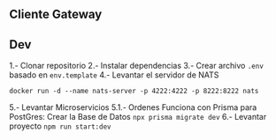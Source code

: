 ## Cliente Gateway

## Dev
1.- Clonar repositorio
2.- Instalar dependencias
3.- Crear archivo `.env` basado en `env.template`
4.- Levantar el servidor de NATS
```
docker run -d --name nats-server -p 4222:4222 -p 8222:8222 nats
```
5.- Levantar Microservicios 
    5.1.- Ordenes Funciona con Prisma para PostGres: Crear la Base de Datos
    `npx prisma migrate dev`
6.- Levantar proyecto `npm run start:dev`
